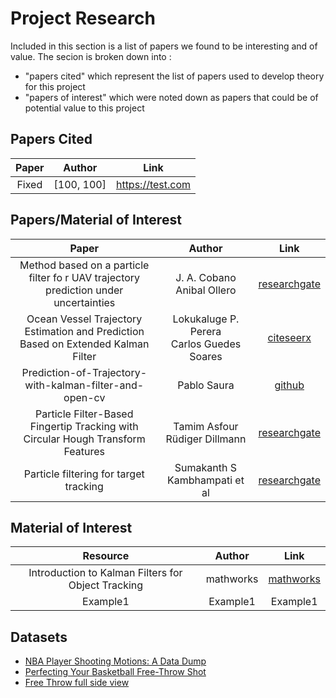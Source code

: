 # Project Research

Included in this section is a list of papers we found to be interesting and of value. The secion is broken down into :
- "papers cited" which represent the list of papers used to develop theory for this project
- "papers of interest" which were noted down as papers that could be of potential value to this project

## Papers Cited

| Paper 	|   Author   	|       Link       	|
|:-----:	|:----------:	|:----------------:	|
| Fixed 	| [100, 100] 	| https://test.com 	|


## Papers/Material of Interest

|                                         Paper                                        	|                    Author                    	|                                                                           Link                                                                          	|
|:------------------------------------------------------------------------------------:	|:--------------------------------------------:	|:-------------------------------------------------------------------------------------------------------------------------------------------------------:	|
| Method based on a particle filter fo r UAV trajectory prediction under uncertainties 	|         J. A. Cobano<br>Anibal Ollero        	| [researchgate](https://www.researchgate.net/publication/253966677_Method_based_on_a_particle_filter_fo_r_UAV_trajectory_prediction_under_uncertainties) 	|
| Ocean Vessel Trajectory Estimation and Prediction Based on Extended Kalman Filter    	| Lokukaluge P. Perera<br>Carlos Guedes Soares 	| [citeseerx](https://citeseerx.ist.psu.edu/viewdoc/download?doi=10.1.1.681.8390&rep=rep1&type=pdf)                                                       	|
| Prediction-of-Trajectory-with-kalman-filter-and-open-cv                              	| Pablo Saura                                  	| [github](https://github.com/pabsaura/Prediction-of-Trajectory-with-kalman-filter-and-open-cv)                                                         
| Particle Filter-Based Fingertip Tracking with Circular Hough Transform Features      	| Tamim Asfour<br>Rüdiger Dillmann             	| [researchgate](https://www.researchgate.net/publication/267990777_Particle_Filter-Based_Fingertip_Tracking_with_Circular_Hough_Transform_Features)      	|
| Particle filtering for target tracking                                               	| Sumakanth S Kambhampati et al                	| [researchgate](https://www.researchgate.net/publication/228804791_Particle_filtering_for_target_tracking)                                               	|                                      	|


## Material of Interest

| Resource |  Author  |   Link   |
|:--------:|:--------:|:--------:|
| Introduction to Kalman Filters for Object Tracking                                   	| mathworks                                    	| [mathworks](https://se.mathworks.com/videos/introduction-to-kalman-filters-for-object-tracking-79674.html)                                              	
| Example1 | Example1 | Example1 |

## Datasets

- [NBA Player Shooting Motions: A Data Dump](https://www.inpredictable.com/2021/01/nba-player-shooting-motions-data-dump.html)
- [Perfecting Your Basketball Free-Throw Shot](https://www.youtube.com/watch?v=2IBe7mryJxc&ab_channel=MonkeySee)
- [Free Throw full side view](https://www.youtube.com/watch?v=HhQKmyE5l3s&ab_channel=JalisaIngram)
